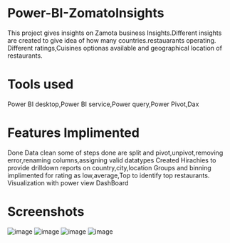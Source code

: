 # Power-BI-ZomatoInsights
This project gives insights on Zamota business Insights.Different insights are created to give idea of how many countries.restauarants operating.
Different ratings,Cuisines optionas available and geographical location of restaurants.
# Tools used
Power BI desktop,Power BI service,Power query,Power Pivot,Dax
# Features Implimented
Done Data clean some of steps done are split and pivot,unpivot,removing error,renaming columns,assigning valid datatypes
Created Hirachies to provide drilldown reports on country,city,location
Groups and binning implimented for rating as low,average,Top to identify top restaurants.
Visualization with power view
DashBoard
# Screenshots
![image](https://user-images.githubusercontent.com/69447775/167164895-0a4b5c93-8ee4-43ca-8862-98ca712069f3.png)
![image](https://user-images.githubusercontent.com/69447775/167165131-87ef7721-6f6e-49b5-9ac3-37aa3aa3f2c6.png)
![image](https://user-images.githubusercontent.com/69447775/167165253-8690e275-32f3-440c-951f-a601155a4b4e.png)
![image](https://user-images.githubusercontent.com/69447775/167165508-bbd213b3-31fe-4307-98dd-cfd9a780c0b9.png)





